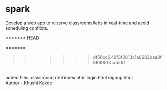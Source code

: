 # spark
Develop a web app to reserve classrooms/labs in real-time and avoid scheduling conflicts.

<<<<<<< HEAD

=======
>>>>>>> df56cc049f3f2813c1a6682baa8f8699513cdb00
<br>
added files:
classroom.html
index.html
login.html
signup.html
<br>
Author - Khushi Kakde
